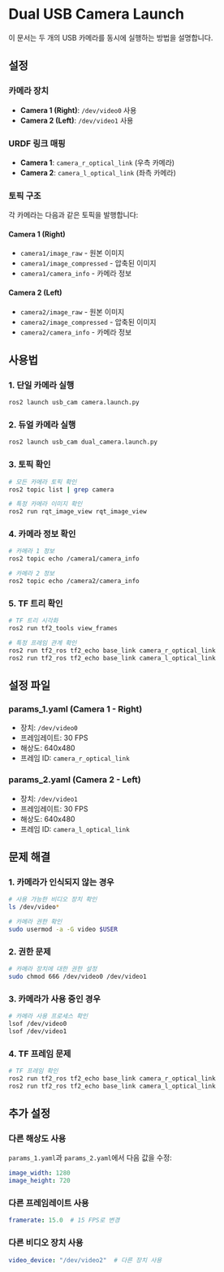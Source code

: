 # Dual USB Camera Launch

이 문서는 두 개의 USB 카메라를 동시에 실행하는 방법을 설명합니다.

## 설정

### 카메라 장치
- **Camera 1 (Right)**: `/dev/video0` 사용
- **Camera 2 (Left)**: `/dev/video1` 사용

### URDF 링크 매핑
- **Camera 1**: `camera_r_optical_link` (우측 카메라)
- **Camera 2**: `camera_l_optical_link` (좌측 카메라)

### 토픽 구조
각 카메라는 다음과 같은 토픽을 발행합니다:

#### Camera 1 (Right)
- `camera1/image_raw` - 원본 이미지
- `camera1/image_compressed` - 압축된 이미지
- `camera1/camera_info` - 카메라 정보

#### Camera 2 (Left)
- `camera2/image_raw` - 원본 이미지
- `camera2/image_compressed` - 압축된 이미지
- `camera2/camera_info` - 카메라 정보

## 사용법

### 1. 단일 카메라 실행
```bash
ros2 launch usb_cam camera.launch.py
```

### 2. 듀얼 카메라 실행
```bash
ros2 launch usb_cam dual_camera.launch.py
```

### 3. 토픽 확인
```bash
# 모든 카메라 토픽 확인
ros2 topic list | grep camera

# 특정 카메라 이미지 확인
ros2 run rqt_image_view rqt_image_view
```

### 4. 카메라 정보 확인
```bash
# 카메라 1 정보
ros2 topic echo /camera1/camera_info

# 카메라 2 정보
ros2 topic echo /camera2/camera_info
```

### 5. TF 트리 확인
```bash
# TF 트리 시각화
ros2 run tf2_tools view_frames

# 특정 프레임 관계 확인
ros2 run tf2_ros tf2_echo base_link camera_r_optical_link
ros2 run tf2_ros tf2_echo base_link camera_l_optical_link
```

## 설정 파일

### params_1.yaml (Camera 1 - Right)
- 장치: `/dev/video0`
- 프레임레이트: 30 FPS
- 해상도: 640x480
- 프레임 ID: `camera_r_optical_link`

### params_2.yaml (Camera 2 - Left)
- 장치: `/dev/video1`
- 프레임레이트: 30 FPS
- 해상도: 640x480
- 프레임 ID: `camera_l_optical_link`

## 문제 해결

### 1. 카메라가 인식되지 않는 경우
```bash
# 사용 가능한 비디오 장치 확인
ls /dev/video*

# 카메라 권한 확인
sudo usermod -a -G video $USER
```

### 2. 권한 문제
```bash
# 카메라 장치에 대한 권한 설정
sudo chmod 666 /dev/video0 /dev/video1
```

### 3. 카메라가 사용 중인 경우
```bash
# 카메라 사용 프로세스 확인
lsof /dev/video0
lsof /dev/video1
```

### 4. TF 프레임 문제
```bash
# TF 프레임 확인
ros2 run tf2_ros tf2_echo base_link camera_r_optical_link
ros2 run tf2_ros tf2_echo base_link camera_l_optical_link
```

## 추가 설정

### 다른 해상도 사용
`params_1.yaml`과 `params_2.yaml`에서 다음 값을 수정:
```yaml
image_width: 1280
image_height: 720
```

### 다른 프레임레이트 사용
```yaml
framerate: 15.0  # 15 FPS로 변경
```

### 다른 비디오 장치 사용
```yaml
video_device: "/dev/video2"  # 다른 장치 사용
``` 